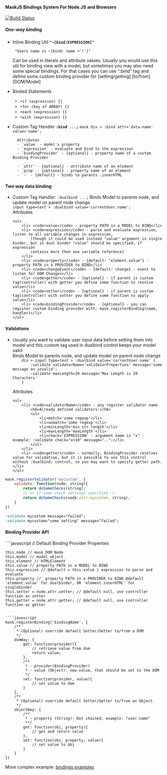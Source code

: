 #### MaskJS Bindings System For Node.JS and Browsers

[![Build Status](https://travis-ci.org/atmajs/mask-node.png?branch=master)](https://travis-ci.org/atmajs/mask-node)

##### One-way binding

- Inline Binding Util
	**``` "~[bind:EXPRESSION]" ```**
	
	``` "Users name is ~[bind: name +'!']"```
	
	Can be used in literals and attribute values. Usually you would use this util for binding view with a model,
	but sometimes you may also need some special bindings. For that cases you can use ":bind" tag and define some custom binding provider
	for [setting/getting] [to/from] [DOM/Model]

- Binded Statements
	- ``` +if (expression) {} ```
	- ``` +for (key of ARRAY) {} ```
	- ``` +each (expression) {} ```
	- ``` +with (expression) {} ```

- Custom Tag Handler
		**`:bind ...;`**
		```mask
			div >
				:bind attr='data-name' value='name';
		```
		
		Attributes
		- `value` - model's property
		- `expression` - evaluate and bind to the expression
		- `bindingProvider` - {optional} - property name of a custom Binding Provider

		- `attr` - {optional} - attribute name of an element
		- `prop` - {optional} - property name of an element
		- `-` - {default} - binds to parents .innerHTML


#### Two way data binding

<ul>
	<li> Custom Tag Handler: <code>:dualbind ...;</code><br\>
	Binds Model to parents node, and update model on parent node change
<code>
input type=text > :dualbind value='currentUser.name';
</code>
	<div>Attributes</div>

	<ul>
		<li> <code>value</code> - property PATH in a MODEL to BIND</li>
		<li> <code>expression</code> - parse and evaluate expression, listen to all variable changes in expression,
			(though it could be used instead "value" argument in single binder, but in dual binder "value" should be specified, if expression
			contains more then one variable reference)
		</li>
		<li> <code>property</code> - {default: "element.value"} - property PATH in a PROVIDER to BIND</li>
		<li> <code>changeEvent</code> - {default: change} - event to listen for DOM Changes</li>
		<li> <code>getter</code> - {optional} - if parent is custom tag(controller) with getter you define some function to resolve value</li>
		<li> <code>setter</code> - {optional} - if parent is custom tag(controller) with setter you define some function to apply value</li>
		<li> <code>bindingProvider</code> - {optional} - you can register custom binding provider with: mask.registerBinding(name, handler)</li>
	</ul>
</ul>

<h4>Validations</h4>
<ul>
	<li> Usually you want to validate user input data before setting them into model and this custom tag used in dualbind control keeps your model valid</li>
	Binds Model to parents node, and update model on parent node change
	<code>
	div > input type=text > :dualbind value='currentUser.name' {
		:validate validatorName='validatorProperties' message='some message on invalid';
		:validate maxLength=20 message='Max Length is 20 Characters'
	}
	</code>
	<div>Attributes</div>

	<ul>
		<li> <code>validatorName</code> - any register validator name
			<h6>Already defined validators:</h6>
			<ul>
				<li>match='some regexp'</li>
				<li>unmatch='some regexp'</li>
				<li>minLength='min str length'</li>
				<li>maxLength='maxLength'</li>
				<li>check='EXPRESSION' - argument name is "x" - example: :validate check="x>10" message="..";</li>
			</ul>
		</li>
		<li> <code>getter</code> - normally, BindingProvider resolves value for validation, but it is possible to use this control without :dualbind; control, so you may want to specify getter path.</li>
	</ul>
</ul>

```javascript
mask.registerValidator('mycustom', {
	validate: function(node, string){
		return doSomeChecks(string);
		// or if some check settings specified ->
		return doSomeChecks(node.attr.mycustom, string);
	}
})
```

```css
:validate mycustom message="failed";
:validate mycustom="some setting" message="failed";
```

<h4>Binding Provider API</h4>
````javascript
// Default Binding Provider Properties

	this.node // mask DOM Node
	this.model // model object
	this.element // HTMLElement
	this.value // property PATH in a MODEL to BIND
	this.expression // @default = this.value | expression to parse and evaluate
	this.property //  property PATH in a PROVIDER to BIND @default 'element.value' for dualbinder, OR 'element.innerHTML' for singlebinder
	this.setter = node.attr.setter; // @default null, use controller function as setter
	this.getter = node.attr.getter; // @default null, use controller function as getter
````

````javascript
mask.registerBinding('bindingName', {
	/**
	 * (Optional) override default Setter/Getter to/from a DOM
	 */
	domWay: {
		get: function(provider){
			// retrieve value from dom
			return value;
		},
		/**
		 * - provider(BindingProvider)
		 * - value (Object): new value, that should be set to the DOM
		 */
		set: function(provider, value){
			// set value to dom
		}
	},
	/**
	 * (Optional) override default Setter/Getter to/from an Object.
	 */
	objectWay: {
		/**
		 * - property (String): Dot chained, example: "user.name"
		 **/
		get: function(obj, property){
			// get and return value
		},
		set: function(obj, property, value){
			// set value to obj
		}
	}
})
````



More complex example:
<a href='.dev/index.dev.html'>bindings examples</a>
